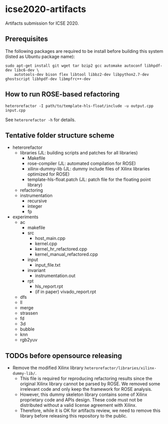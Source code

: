 # icse2020-artifacts
Artifacts submission for ICSE 2020.

## Prerequisites

The following packages are required to be install before building this system (listed as Ubuntu package name):

```
sudo apt-get install git wget tar bzip2 gcc automake autoconf libhpdf-dev libc6-dev \
    autotools-dev bison flex libtool libbz2-dev libpython2.7-dev ghostscript libhpdf-dev libmpfrc++-dev
```

## How to run ROSE-based refactoring

```
heterorefactor -I path/to/template-hls-float/include -u output.cpp input.cpp
```

See `heterorefactor -h` for details.

## Tentative folder structure scheme

- heterorefactor
  - libraries (JL: building scripts and patches for all libraries)
    - Makefile
    - rose-compiler (JL: automated compilation for ROSE)
    - xilinx-dummy-lib (JL: dummy include files of Xilinx libraries optimized for ROSE)
    - template-hls-float.patch (JL: patch file for the floating point library)
  - refactoring
  - instrumentation
    - recursive
    - integer
    - fp
- experiments
  - ac
    - makefile
    - src
      - host_main.cpp
      - kernel.cpp
      - kernel_hr_refactored.cpp
      - kernel_manual_refactored.cpp
    - input
      - input_file.txt
    - invariant
      - instrumentation.out
    - rpt
      - hls_report.rpt
      - (if in paper) vivado_report.rpt
  - dfs
  - ll
  - merge
  - strassen
  - fd
  - 3d
  - bubble
  - knn
  - rgb2yuv

## TODOs before opensource releasing

- Remove the modified Xilinx library `heterorefactor/libraries/xilinx-dummy-lib/`.
    - This file is required for reproducing refactoring results since the original Xilinx library cannot be parsed by ROSE. We removed some irrelevant code and only keep the framework for ROSE analysis.
    - However, this dummy skeleton library contains some of Xilinx proprietary code and APIs design. These code must not be distributed without a valid license agreement with Xilinx.
    - Therefore, while it is OK for artifacts review, we need to remove this library before releasing this repository to the public.
